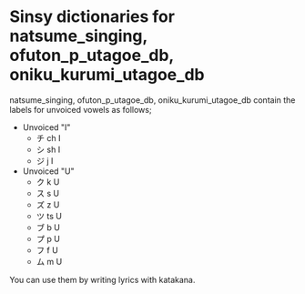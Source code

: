 # Sinsy dictionaries for natsume_singing, ofuton_p_utagoe_db, oniku_kurumi_utagoe_db

natsume_singing, ofuton_p_utagoe_db, oniku_kurumi_utagoe_db contain the labels for unvoiced vowels as follows;

- Unvoiced "I"
  - チ ch I
  - シ sh I
  - ジ j I
- Unvoiced "U"
  - ク k U
  - ス s U
  - ズ z U
  - ツ ts U
  - ブ b U
  - プ p U
  - フ f U
  - ム m U

You can use them by writing lyrics with katakana.
